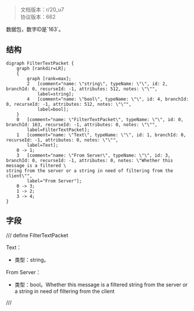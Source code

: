 # <!-- md:samp FilterTextPacket -->

> 文档版本：r/20_u7<br/>协议版本：662

<!-- md:samp FilterTextPacket -->数据包，数字ID是`163`。

## 结构

```viz
digraph FilterTextPacket {
	graph [rankdir=LR];
	{
		graph [rank=max];
		2	[comment="name: \"string\", typeName: \"\", id: 2, branchId: 0, recurseId: -1, attributes: 512, notes: \"\"",
			label=string];
		4	[comment="name: \"bool\", typeName: \"\", id: 4, branchId: 0, recurseId: -1, attributes: 512, notes: \"\"",
			label=bool];
	}
	0	[comment="name: \"FilterTextPacket\", typeName: \"\", id: 0, branchId: 163, recurseId: -1, attributes: 0, notes: \"\"",
		label=FilterTextPacket];
	1	[comment="name: \"Text\", typeName: \"\", id: 1, branchId: 0, recurseId: -1, attributes: 0, notes: \"\"",
		label=Text];
	0 -> 1;
	3	[comment="name: \"From Server\", typeName: \"\", id: 3, branchId: 0, recurseId: -1, attributes: 0, notes: \"Whether this message is a filtered \
string from the server or a string in need of filtering from the client\"",
		label="From Server"];
	0 -> 3;
	1 -> 2;
	3 -> 4;
}

```

## 字段

/// define
FilterTextPacket

Text：<!-- md:samp string -->

- 类型：string。

From Server：<!-- md:samp bool -->

- 类型：bool。Whether this message is a filtered string from the server or a string in need of filtering from the client


///
